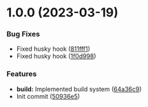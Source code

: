 # 1.0.0 (2023-03-19)


### Bug Fixes

* Fixed husky hook ([811fff1](https://github.com/oblakstudio/nestjs-puppeteer/commit/811fff147be88f6eeb0100f89196aadcd376e554))
* Fixed husky hook ([1f0d998](https://github.com/oblakstudio/nestjs-puppeteer/commit/1f0d9984cf31e1469ce1c871bfd78377cf9d8d13))


### Features

* **build:** Implemented build system ([64a36c9](https://github.com/oblakstudio/nestjs-puppeteer/commit/64a36c95e5a703544c591e10d9bc99f4f8a3e7b8))
* Init commit ([50936e5](https://github.com/oblakstudio/nestjs-puppeteer/commit/50936e5de86578bd9bca3add374f9ef5fd1d923a))
